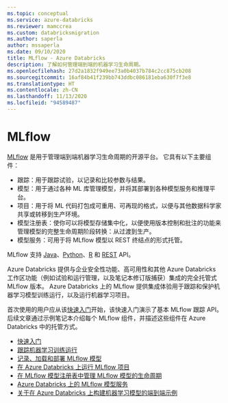 ```yaml
---
ms.topic: conceptual
ms.service: azure-databricks
ms.reviewer: mamccrea
ms.custom: databricksmigration
ms.author: saperla
author: mssaperla
ms.date: 09/10/2020
title: MLflow - Azure Databricks
description: 了解如何管理端到端的机器学习生命周期。
ms.openlocfilehash: 27d2a1832f949ee73a0b4037b784c2cc875cb208
ms.sourcegitcommit: 16af84b41f239bb743ddbc086181eba630f7f3e8
ms.translationtype: HT
ms.contentlocale: zh-CN
ms.lasthandoff: 11/13/2020
ms.locfileid: "94589487"
---
```

# <a name="mlflow"></a><a id="mlflow"> </a><a id="mlflow-guide"> </a>MLflow

[MLflow](https://www.mlflow.org/) 是用于管理端到端机器学习生命周期的开源平台。 它具有以下主要组件：

* 跟踪：用于跟踪试验，以记录和比较参数与结果。
* 模型：用于通过各种 ML 库管理模型，并将其部署到各种模型服务和推理平台。
* 项目：用于将 ML 代码打包成可重用、可再现的格式，以便与其他数据科学家共享或转移到生产环境。
* 模型注册表：使你可以将模型存储集中化，以便使用版本控制和批注的功能来管理模型的完整生命周期阶段转换：从过渡到生产。
* 模型服务：可用于将 MLflow 模型以 REST 终结点的形式托管。

MLflow 支持 [Java](https://www.mlflow.org/docs/latest/java_api/index.html)、[Python](https://www.mlflow.org/docs/latest/python_api/index.html)、[R](https://www.mlflow.org/docs/latest/R-api.html) 和 [REST](../../dev-tools/api/latest/mlflow.md) API。

Azure Databricks 提供与企业安全性功能、高可用性和其他 Azure Databricks 工作区功能（例如试验和运行管理，以及笔记本修订版捕获）集成的完全托管式 MLflow 版本。 Azure Databricks 上的 MLflow 提供集成体验用于跟踪和保护机器学习模型训练运行，以及运行机器学习项目。

首次使用的用户应从该[快速入门](quick-start.md)开始，该快速入门演示了基本 MLflow 跟踪 API。 后续文章通过示例笔记本介绍每个 MLflow 组件，并描述这些组件在 Azure Databricks 中的托管方式。

* [快速入门](quick-start.md)
* [跟踪机器学习训练运行](tracking.md)
* [记录、加载和部署 MLflow 模型](models.md)
* [在 Azure Databricks 上运行 MLflow 项目](projects.md)
* [在 MLflow 模型注册表中管理 MLflow 模型的生命周期](model-registry.md)
* [Azure Databricks 上的 MLflow 模型服务](model-serving.md)
* [关于在 Azure Databricks 上构建机器学习模型的端到端示例](end-to-end-example.md)